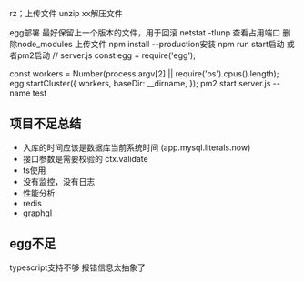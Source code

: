 
rz；上传文件
unzip xx解压文件


egg部署
最好保留上一个版本的文件，用于回滚
netstat -tlunp 查看占用端口
删除node_modules 上传文件
npm install --production安装
npm run start启动
或者pm2启动
// server.js
const egg = require('egg');

const workers = Number(process.argv[2] || require('os').cpus().length);
egg.startCluster({
  workers,
  baseDir: __dirname,
});
pm2 start server.js --name test


## 项目不足总结
- 入库的时间应该是数据库当前系统时间 (app.mysql.literals.now)
- 接口参数是需要校验的 ctx.validate
- ts使用
- 没有监控，没有日志
- 性能分析
- redis
- graphql



## egg不足
typescript支持不够
报错信息太抽象了